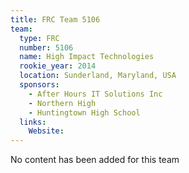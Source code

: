 ```yaml
---
title: FRC Team 5106
team:
  type: FRC
  number: 5106
  name: High Impact Technologies
  rookie_year: 2014
  location: Sunderland, Maryland, USA
  sponsors:
    - After Hours IT Solutions Inc
    - Northern High
    - Huntingtown High School
  links:
    Website: 
---
```

No content has been added for this team